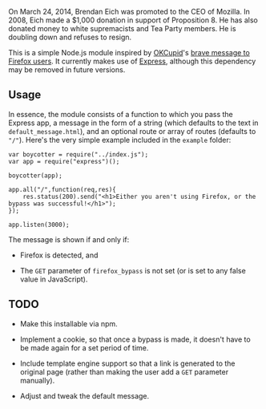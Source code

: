 On March 24, 2014, Brendan Eich was promoted to the CEO of Mozilla. In 2008, Eich made a $1,000 donation in support of Proposition 8. He has also donated money to white supremacists and Tea Party members. He is doubling down and refuses to resign.

This is a simple Node.js module inspired by [OKCupid](https://www.okcupid.com/)'s [brave message to Firefox users](http://www.huffingtonpost.com/2014/03/31/okcupid-mozilla_n_5065743.html). It currently makes use of [Express](http://expressjs.com), although this dependency may be removed in future versions.

Usage
-----

In essence, the module consists of a function to which you pass the Express app, a message in the form of a string (which defaults to the text in `default_message.html`), and an optional route or array of routes (defaults to `"/"`). Here's the very simple example included in the `example` folder:

	var boycotter = require("../index.js");
	var app = require("express")();

	boycotter(app);

	app.all("/",function(req,res){
		res.status(200).send("<h1>Either you aren't using Firefox, or the bypass was successful!</h1>");
	});

	app.listen(3000);


The message is shown if and only if:

* Firefox is detected, and

* The `GET` parameter of `firefox_bypass` is not set (or is set to any false value in JavaScript).

TODO
-----

* Make this installable via npm.

* Implement a cookie, so that once a bypass is made, it doesn't have to be made again for a set period of time.

* Include template engine support so that a link is generated to the original page (rather than making the user add a `GET` parameter manually).

* Adjust and tweak the default message.